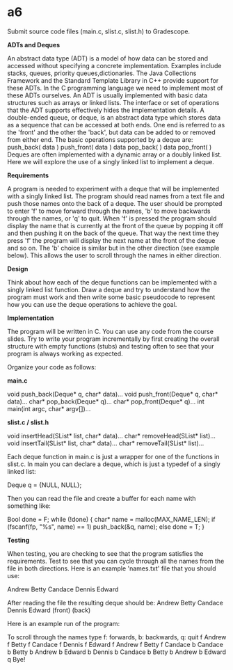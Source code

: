 # a6
Submit source code files (main.c, slist.c, slist.h) to Gradescope.

**ADTs and Deques**

An abstract data type (ADT) is a model of how data can be stored and accessed without specifying a concrete implementation. Examples include stacks, queues, priority queues,dictionaries. The Java Collections Framework and the Standard Template Library in C++ provide support for these ADTs. In the C programming language we need to implement most of these ADTs ourselves. An ADT is usually implemented with basic data structures such as arrays or linked lists. The interface or set of operations that the ADT supports effectively hides the implementation details.
A double-ended queue, or deque, is an abstract data type which stores data as a sequence that can be accessed at both ends. One end is referred to as the 'front' and the other the 'back', but data can be added to or removed from either end. The basic operations supported by a deque are:
  push_back( data )
  push_front( data )
  data pop_back( )
  data pop_front( )
Deques are often implemented with a dynamic array or a doubly linked list. Here we will explore the use of a singly linked list to implement a deque.

**Requirements**

A program is needed to experiment with a deque that will be implemented with a singly linked list. The program should read names from a text file and push those names onto the back of a deque. The user should be prompted to enter 'f' to move forward through the names, 'b' to move backwards through the names, or 'q' to quit. When 'f' is pressed the program should display the name that is currently at the front of the queue by popping it off and then pushing it on the back of the queue. That way the next time they press 'f' the program will display the next name at the front of the deque and so on. The 'b' choice is similar but in the other direction (see example below). This allows the user to scroll through the names in either direction.

**Design**

Think about how each of the deque functions can be implemented with a singly linked list function. Draw a deque and try to understand how the program must work and then write some basic pseudocode to represent how you can use the deque operations to achieve the goal.

**Implementation**

The program will be written in C. You can use any code from the course slides. Try to write your program incrementally by first creating the overall structure with empty functions (stubs) and testing often to see that your program is always working as expected.

Organize your code as follows:

**main.c**

 void push_back(Deque* q, char* data)...
 void push_front(Deque* q, char* data)...
 char* pop_back(Deque* q)...
 char* pop_front(Deque* q)...
 int main(int argc, char* argv[])...

**slist.c / slist.h**

void insertHead(SList* list, char* data)...
char* removeHead(SList* list)...
void insertTail(SList* list, char* data)...
char* removeTail(SList* list)...

Each deque function in main.c is just a wrapper for one of the functions in slist.c. In main you can declare a deque, which is just a typedef of a singly linked list:

  Deque q = {NULL, NULL};

Then you can read the file and create a buffer for each name with something like:

  Bool done = F;
  while (!done)
  {
      char* name = malloc(MAX_NAME_LEN);
      if (fscanf(fp, "%s", name) == 1)
          push_back(&q, name);
      else
          done = T;
  }
  
**Testing**

When testing, you are checking to see that the program satisfies the requirements. Test to see that you can cycle through all the names from the file in both directions.
Here is an example 'names.txt' file that you should use:

Andrew
Betty
Candace
Dennis
Edward

After reading the file the resulting deque should be:
Andrew    Betty    Candace    Dennis    Edward
(front)                                 (back)

Here is an example run of the program:

To scroll through the names type
f: forwards, b: backwards, q: quit
f
Andrew
f
Betty
f
Candace
f
Dennis
f
Edward
f
Andrew
f
Betty
f
Candace
b
Candace
b
Betty
b
Andrew
b
Edward
b
Dennis
b
Candace
b
Betty
b
Andrew
b
Edward
q
Bye!

